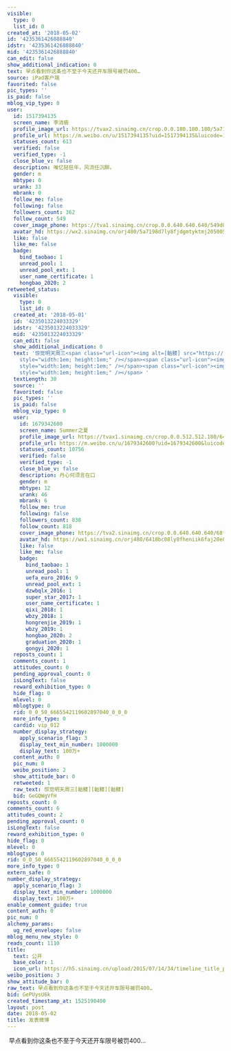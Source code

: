 ```yaml
---
visible:
  type: 0
  list_id: 0
created_at: '2018-05-02'
id: '4235361426888840'
idstr: '4235361426888840'
mid: '4235361426888840'
can_edit: false
show_additional_indication: 0
text: 早点看到你这条也不至于今天还开车限号被罚400…
source: iPad客户端
favorited: false
pic_types: ''
is_paid: false
mblog_vip_type: 0
user:
  id: 1517394135
  screen_name: 李消极
  profile_image_url: https://tvax2.sinaimg.cn/crop.0.0.180.180.180/5a7198d7ly8fjdgmtyktmj20500500so.jpg?KID=imgbed,tva&Expires=1606399380&ssig=yCgwA7y5EV
  profile_url: https://m.weibo.cn/u/1517394135?uid=1517394135&luicode=10000011&lfid=2304131517394135_-_WEIBO_SECOND_PROFILE_WEIBO
  statuses_count: 613
  verified: false
  verified_type: -1
  close_blue_v: false
  description: 唯忆轻狂年，风流任沉醉。
  gender: m
  mbtype: 0
  urank: 33
  mbrank: 0
  follow_me: false
  following: false
  followers_count: 362
  follow_count: 549
  cover_image_phone: https://tva1.sinaimg.cn/crop.0.0.640.640.640/549d0121tw1egm1kjly3jj20hs0hsq4f.jpg
  avatar_hd: https://wx2.sinaimg.cn/orj480/5a7198d7ly8fjdgmtyktmj20500500so.jpg
  like: false
  like_me: false
  badge:
    bind_taobao: 1
    unread_pool: 1
    unread_pool_ext: 1
    user_name_certificate: 1
    hongbao_2020: 2
retweeted_status:
  visible:
    type: 0
    list_id: 0
  created_at: '2018-05-01'
  id: '4235013224033329'
  idstr: '4235013224033329'
  mid: '4235013224033329'
  can_edit: false
  show_additional_indication: 0
  text: '惊觉明天周三<span class="url-icon"><img alt=[骷髅] src="https://h5.sinaimg.cn/m/emoticon/icon/default/d_kulou-116c59c096.png"
    style="width:1em; height:1em;" /></span><span class="url-icon"><img alt=[骷髅] src="https://h5.sinaimg.cn/m/emoticon/icon/default/d_kulou-116c59c096.png"
    style="width:1em; height:1em;" /></span><span class="url-icon"><img alt=[骷髅] src="https://h5.sinaimg.cn/m/emoticon/icon/default/d_kulou-116c59c096.png"
    style="width:1em; height:1em;" /></span> '
  textLength: 30
  source: ''
  favorited: false
  pic_types: ''
  is_paid: false
  mblog_vip_type: 0
  user:
    id: 1679342600
    screen_name: Summer之夏
    profile_image_url: https://tvax1.sinaimg.cn/crop.0.0.512.512.180/6418bc08ly8fheniik6faj20e80e80td.jpg?KID=imgbed,tva&Expires=1606399380&ssig=9Nh5qLjdzP
    profile_url: https://m.weibo.cn/u/1679342600?uid=1679342600&luicode=10000011&lfid=2304131517394135_-_WEIBO_SECOND_PROFILE_WEIBO
    statuses_count: 10756
    verified: false
    verified_type: -1
    close_blue_v: false
    description: 丹心何须言在口
    gender: m
    mbtype: 12
    urank: 46
    mbrank: 6
    follow_me: true
    following: false
    followers_count: 838
    follow_count: 818
    cover_image_phone: https://tva2.sinaimg.cn/crop.0.0.640.640.640/68f96449jw1en4joffh29j20hs0hs78z.jpg
    avatar_hd: https://wx1.sinaimg.cn/orj480/6418bc08ly8fheniik6faj20e80e80td.jpg
    like: false
    like_me: false
    badge:
      bind_taobao: 1
      unread_pool: 1
      uefa_euro_2016: 9
      unread_pool_ext: 1
      dzwbqlx_2016: 1
      super_star_2017: 1
      user_name_certificate: 1
      qixi_2018: 1
      wbzy_2018: 1
      hongrenjie_2019: 1
      wbzy_2019: 1
      hongbao_2020: 2
      graduation_2020: 1
      gongyi_2020: 1
  reposts_count: 1
  comments_count: 1
  attitudes_count: 0
  pending_approval_count: 0
  isLongText: false
  reward_exhibition_type: 0
  hide_flag: 0
  mlevel: 0
  mblogtype: 0
  rid: 0_0_50_6665542119602897040_0_0_0
  more_info_type: 0
  cardid: vip_012
  number_display_strategy:
    apply_scenario_flag: 3
    display_text_min_number: 1000000
    display_text: 100万+
  content_auth: 0
  pic_num: 0
  weibo_position: 2
  show_attitude_bar: 0
  retweeted: 1
  raw_text: 惊觉明天周三[骷髅][骷髅][骷髅] ​​​
  bid: GeGQWgVfH
reposts_count: 0
comments_count: 6
attitudes_count: 2
pending_approval_count: 0
isLongText: false
reward_exhibition_type: 0
hide_flag: 0
mlevel: 0
mblogtype: 0
rid: 0_0_50_6665542119602897040_0_0_0
more_info_type: 0
extern_safe: 0
number_display_strategy:
  apply_scenario_flag: 3
  display_text_min_number: 1000000
  display_text: 100万+
enable_comment_guide: true
content_auth: 0
pic_num: 0
alchemy_params:
  ug_red_envelope: false
mblog_menu_new_style: 0
reads_count: 1110
title:
  text: 公开
  base_color: 1
  icon_url: https://h5.sinaimg.cn/upload/2015/07/14/34/timeline_title_public_default.png
weibo_position: 3
show_attitude_bar: 0
raw_text: 早点看到你这条也不至于今天还开车限号被罚400…
bid: GePUysU6k
created_timestamp_at: 1525190400
layout: post
date: 2018-05-02
title: 发表微博
---
```


![]()
早点看到你这条也不至于今天还开车限号被罚400…
